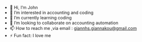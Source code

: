 - 👋 Hi, I’m John
- 👀 I’m interested in accounting and coding
- 🌱 I’m currently learning coding
- 💞️ I’m looking to collaborate on accounting automation
- 📫 How to reach me ,via email : giannhs.giannakou@gmail.com
- ⚡ Fun fact: I love me 

<!---
Giannakou/Giannakou is a ✨ special ✨ repository because its `README.md` (this file) appears on your GitHub profile.
You can click the Preview link to take a look at your changes.
--->
